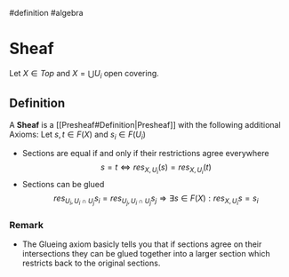 #definition
#algebra
# Sheaf
Let $X \in Top$ and $X = \bigcup U_i$ open covering.
## Definition
A **Sheaf** is a [[Presheaf#Definition|Presheaf]] with the following additional Axioms:
Let $s,t \in F(X)$ and $s_i \in F(U_i)$
- Sections are equal if and only if their restrictions agree everywhere
$$s = t \Longleftrightarrow res_{X,U_i}(s) = res_{X,U_i}(t) $$
- Sections can be glued
$$res_{U_i,U_i \cap U_j} s_i = res_{U_j,U_i \cap U_j} s_j \Longrightarrow \exists s\in F(X): res_{X,U_i}s=s_i$$

### Remark
- The Glueing axiom basicly tells you that if sections agree on their intersections they can be glued together into a larger section which restricts back to the original sections.
